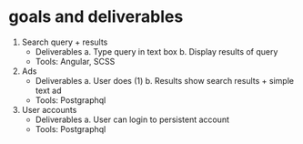 goals and deliverables
======================

1.  Search query + results
    -   Deliverables
        a.  Type query in text box
        b.  Display results of query
    -   Tools: Angular, SCSS
2.  Ads
    -   Deliverables
        a.  User does (1)
        b.  Results show search results + simple text ad
    -   Tools: Postgraphql
3.  User accounts
    -   Deliverables
        a.  User can login to persistent account
    -   Tools: Postgraphql

